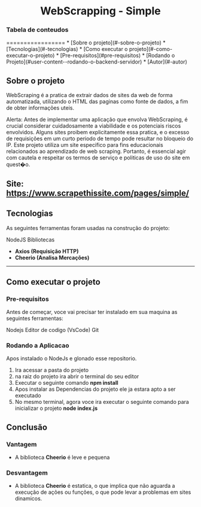 <h1 align = 'center'>
	WebScrapping - Simple
</h1>
<h3>Tabela de conteudos</h3>
=================
<!--ts-->
   * [Sobre o projeto](#-sobre-o-projeto)
   * [Tecnologias](#-tecnologias)
   * [Como executar o projeto](#-como-executar-o-projeto)
     * [Pre-requisitos](#pre-requisitos)
     * [Rodando o Projeto](#user-content--rodando-o-backend-servidor)
   * [Autor](#-autor)
<!--te-->

## Sobre o projeto

WebScraping é a pratica de extrair dados de sites da web de forma automatizada, utilizando o HTML das paginas como fonte de dados, a fim de obter informações uteis.

Alerta: Antes de implementar uma aplicação que envolva WebScraping, é crucial considerar cuidadosamente a viabilidade e os potenciais riscos envolvidos. Alguns sites proibem explicitamente essa pratica, e o excesso de requisições em um curto periodo de tempo pode resultar no bloqueio do IP. Este projeto utiliza um site especifico para fins educacionais relacionados ao aprendizado de web scraping. Portanto, é essencial agir com cautela e respeitar os termos de serviço e politicas de uso do site em quest�o.

Site: https://www.scrapethissite.com/pages/simple/
---

## Tecnologias

As seguintes ferramentas foram usadas na construção do projeto:

NodeJS
Bibliotecas
-   **Axios (Requisição HTTP)**
-   **Cheerio (Analisa Mercações)**

---

## Como executar o projeto

### Pre-requisitos

Antes de começar, voce vai precisar ter instalado em sua maquina as seguintes ferramentas:

Nodejs
Editor de codigo (VsCode)
Git

### Rodando a Aplicacao

Apos instalado o NodeJs e glonado esse repositorio.
1. Ira acessar a pasta do projeto
2. na raiz do projeto ira abrir o terminal do seu editor
3. Executar o seguinte comando **npm install**
4. Apos instalar as Dependencias do projeto ele ja estara apto a ser executado
5. No mesmo terminal, agora voce ira executar o seguinte comando para inicializar o projeto **node index.js**

## Conclusão

### Vantagem

- A biblioteca **Cheerio** é leve e pequena

### Desvantagem

- A biblioteca **Cheerio** é estatica, o que implica que não aguarda a execução de ações ou funções, o que pode levar a problemas em sites dinamicos.